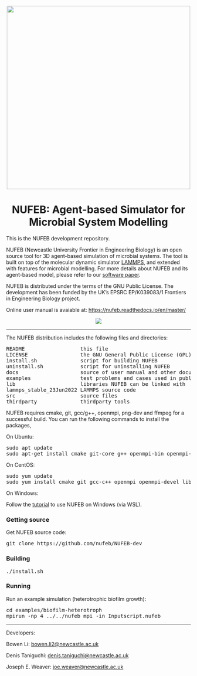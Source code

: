 <p align="center">
  <img src="https://github.com/nufeb/NUFEB-dev/blob/master/docs/source/images/log.png" | width=500/>
</p>

<h1 align="center">NUFEB: Agent-based Simulator for Microbial System Modelling</h1>


This is the NUFEB development repository.

NUFEB (Newcastle University Frontier in Engineering Biology) is an open source tool for 3D agent-based simulation of microbial systems.
The tool is built on top of the molecular dynamic simulator [LAMMPS](https://lammps.sandia.gov), and extended with features for microbial modelling. 
For more details about NUFEB and its agent-based model, please refer to our [software paper](https://journals.plos.org/ploscompbiol/article?id=10.1371/journal.pcbi.1007125).

NUFEB is distributed under the terms of the GNU Public License. The development has been funded by the UK’s EPSRC EP/K039083/1 Frontiers in Engineering Biology project.

Online user manual is avaiable at: https://nufeb.readthedocs.io/en/master/ 

<p align="center">
  <img src="https://github.com/nufeb/NUFEB-dev/blob/master/docs/source/images/IBM-NUFEB.png">
</p>

---------------------------------------------------------------------------

The NUFEB distribution includes the following files and directories:
<pre>
README                  this file 
LICENSE                 the GNU General Public License (GPL)
install.sh              script for building NUFEB 
uninstall.sh            script for uninstalling NUFEB 
docs                    source of user manual and other documentations 
examples                test problems and cases used in publications 
lib                     libraries NUFEB can be linked with 
lammps_stable_23Jun2022 LAMMPS source code
src                     source files 
thirdparty              thirdparty tools
</pre>

NUFEB requires cmake, git, gcc/g++, openmpi, png-dev and ffmpeg for a successful build.
You can run the following commands to install the packages, 

On Ubuntu:
<pre>
sudo apt update
sudo apt-get install cmake git-core g++ openmpi-bin openmpi-common libopenmpi-dev libpng-dev ffmpeg
</pre>

On CentOS:
<pre>
sudo yum update
sudo yum install cmake git gcc-c++ openmpi openmpi-devel libpng-dev ffmpeg
</pre>

On Windows:

Follow the [tutorial](https://nufeb.readthedocs.io/en/master/install_win.html) to use NUFEB on Windows (via WSL).

### Getting source
Get NUFEB source code:
<pre>
git clone https://github.com/nufeb/NUFEB-dev
</pre>

### Building
<pre>
./install.sh
</pre>

### Running
Run an example simulation (heterotrophic biofilm growth):
<pre>
cd examples/biofilm-heterotroph
mpirun -np 4 ../../nufeb_mpi -in Inputscript.nufeb
</pre>

---------------------------------------------------------------------------
Developers:

Bowen Li: bowen.li2@newcastle.ac.uk

Denis Taniguchi: denis.taniguchi@newcastle.ac.uk

Joseph E. Weaver: joe.weaver@newcastle.ac.uk
